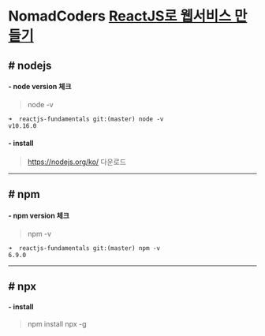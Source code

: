 # NomadCoders [ReactJS로 웹서비스 만들기](https://academy.nomadcoders.co/p/reactjs-fundamentals)

## # nodejs

#### - node version 체크

> node -v

```
➜  reactjs-fundamentals git:(master) node -v
v10.16.0
```

#### - install

> https://nodejs.org/ko/ 다운로드

---

## # npm

#### - npm version 체크

> npm -v

```
➜  reactjs-fundamentals git:(master) npm -v
6.9.0
```

---

## # npx

#### - install

> npm install npx -g

